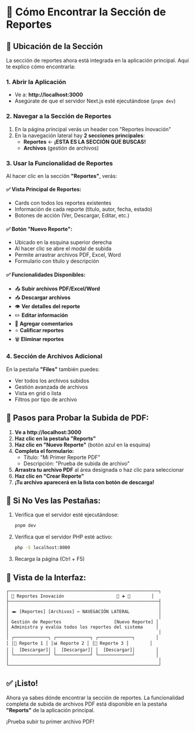 # 🎯 Cómo Encontrar la Sección de Reportes

## 📍 Ubicación de la Sección

La sección de reportes ahora está integrada en la aplicación principal. Aquí te explico cómo encontrarla:

### 1. **Abrir la Aplicación**

- Ve a: **http://localhost:3000**
- Asegúrate de que el servidor Next.js esté ejecutándose (`pnpm dev`)

### 2. **Navegar a la Sección de Reportes**

1. En la página principal verás un header con "Reportes Inovación"
2. En la navegación lateral hay **2 secciones principales**:
   - **Reportes** ← **¡ESTA ES LA SECCIÓN QUE BUSCAS!**
   - **Archivos** (gestión de archivos)

### 3. **Usar la Funcionalidad de Reportes**

Al hacer clic en la sección **"Reportes"**, verás:

#### ✅ **Vista Principal de Reportes:**

- Cards con todos los reportes existentes
- Información de cada reporte (título, autor, fecha, estado)
- Botones de acción (Ver, Descargar, Editar, etc.)

#### ✅ **Botón "Nuevo Reporte":**

- Ubicado en la esquina superior derecha
- Al hacer clic se abre el modal de subida
- Permite arrastrar archivos PDF, Excel, Word
- Formulario con título y descripción

#### ✅ **Funcionalidades Disponibles:**

- 📤 **Subir archivos PDF/Excel/Word**
- 📥 **Descargar archivos**
- 👁️ **Ver detalles del reporte**
- ✏️ **Editar información**
- 💬 **Agregar comentarios**
- ⭐ **Calificar reportes**
- 🗑️ **Eliminar reportes**

### 4. **Sección de Archivos Adicional**

En la pestaña **"Files"** también puedes:

- Ver todos los archivos subidos
- Gestión avanzada de archivos
- Vista en grid o lista
- Filtros por tipo de archivo

## 🚀 **Pasos para Probar la Subida de PDF:**

1. **Ve a http://localhost:3000**
2. **Haz clic en la pestaña "Reports"**
3. **Haz clic en "Nuevo Reporte"** (botón azul en la esquina)
4. **Completa el formulario:**
   - Título: "Mi Primer Reporte PDF"
   - Descripción: "Prueba de subida de archivo"
5. **Arrastra tu archivo PDF** al área designada o haz clic para seleccionar
6. **Haz clic en "Crear Reporte"**
7. **¡Tu archivo aparecerá en la lista con botón de descarga!**

## 🔧 **Si No Ves las Pestañas:**

1. Verifica que el servidor esté ejecutándose:

   ```bash
   pnpm dev
   ```

2. Verifica que el servidor PHP esté activo:

   ```bash
   php -S localhost:8000
   ```

3. Recarga la página (Ctrl + F5)

## 📱 **Vista de la Interfaz:**

```
┌─────────────────────────────────────────────────────────┐
│ 🌿 Reportes Inovación                    🔔 ➕ 👤        │
├─────────────────────────────────────────────────────────┤
│                                                         │
│ ◄► [Reportes] [Archivos] ← NAVEGACIÓN LATERAL           │
│                                                         │
│ Gestión de Reportes                    [Nuevo Reporte] │
│ Administra y evalúa todos los reportes del sistema     │
│                                                         │
│ ┌─────────────┐ ┌─────────────┐ ┌─────────────┐        │
│ │📄 Reporte 1 │ │📊 Reporte 2 │ │📝 Reporte 3 │        │
│ │  [Descargar]│ │  [Descargar]│ │  [Descargar]│        │
│ └─────────────┘ └─────────────┘ └─────────────┘        │
│                                                         │
└─────────────────────────────────────────────────────────┘
```

## ✅ **¡Listo!**

Ahora ya sabes dónde encontrar la sección de reportes. La funcionalidad completa de subida de archivos PDF está disponible en la pestaña **"Reports"** de la aplicación principal.

¡Prueba subir tu primer archivo PDF!
